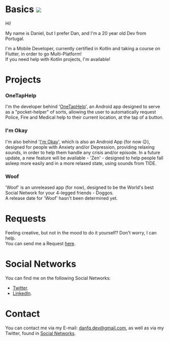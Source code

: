 # Basics ![](https://komarev.com/ghpvc/?username=danfq&color=e91e63)
Hi!

My name is Daniel, but I prefer Dan, and I'm a 20 year old Dev from Portugal.

I'm a Mobile Developer, currently certified in Kotlin and taking a course on Flutter, in order to go Multi-Platform!
<br>If you need help with Kotlin projects, I'm available!

# Projects
### OneTapHelp
I'm the developer behind '<a href="https://play.google.com/store/apps/details?id=com.qoding.otaphelp" target="_blank">OneTapHelp</a>', an Android app designed to serve as a "pocket-helper" of sorts, allowing the user to automatically request Police, Fire and Medical help to their current location, at the tap of a button.

### I'm Okay
I'm also behind '<a href="https://play.google.com/store/apps/details?id=com.qoding.iamokay" target="_blank">I'm Okay</a>', which is also an Android App (for now 😉), designed for people with Anxiety and/or Depression, providing relaxing sounds, in order to help them handle any crisis and/or episode.
In a future update, a new feature will be available - 'Zen' - designed to help people fall asleep more easily and in a more relaxed state, using sounds from TIDE.

### Woof
'Woof' is an unreleased app (for now), designed to be the World's best Social Network for your 4-legged friends - Doggos.
<br>A release date for 'Woof' hasn't been determined yet.

# Requests
Feeling creative, but not in the mood to do it yourself? Don't worry, I can help.
<br>You can send me a Request <a href="mailto:danfq@gmail.com?subject=Project Idea">here</a>.

# Social Networks
You can find me on the following Social Networks:

- <a target="_blank" href="https://twitter.com/danfq_dev">Twitter</a>.
- <a target="_blank" href="https://www.linkedin.com/in/daniel-dur%C3%A3o-568811204/">LinkedIn</a>.

# Contact
You can contact me via my E-mail: <a href="mailto:danfq.dev@gmail.com" target="_blank">danfq.dev@gmail.com</a>, as well as via my Twitter, found in <a href="#social-networks">Social Networks</a>.
